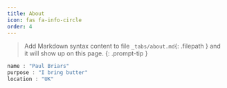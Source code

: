 ```yaml
---
title: About
icon: fas fa-info-circle
order: 4
---
```


> Add Markdown syntax content to file `_tabs/about.md`{: .filepath } and it will show up on this page.
{: .prompt-tip }

```java
name : "Paul Briars"
purpose : "I bring butter"
location : "UK"
```
